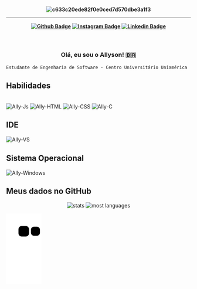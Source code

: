 <h4 align="center">
 
![c633c20ede82f0e0ced7d570dbe3a1f3](https://user-images.githubusercontent.com/70382532/138322189-2db8df52-9dcb-40a0-88a8-c365466bd33d.gif)

<hr>
 
[![Github Badge](https://img.shields.io/badge/-Facebook-blue?style=for-the-badge&logo=Facebook&logoColor=white&link=https://github.com/AllyJandrey)](https://www.facebook.com/a/)
[![Instagram Badge](https://img.shields.io/badge/-instagram-red?style=for-the-badge&logo=instagram&logoColor=white&link=https://github.com/arthurspk)](https://www.instagram.com/a/)
[![Linkedin Badge](https://img.shields.io/badge/-Linkedin-blue?style=for-the-badge&logo=Linkedin&logoColor=white&link=https://github.com/arthurspk)](https://www.linkedin.com/in/allyson-menezes-jandrey-a295a8225/)
</h4>

 <h3 align="center">  <br>

Olá, eu sou o Allyson! 🇧🇷
<br>

</h3>

```
Estudante de Engenharia de Software - Centro Universitário Uniamérica 
```

  ## Habilidades
  <div style="display: inline_block"><br>
  <img align="center" alt="Ally-Js" src="https://img.shields.io/badge/JavaScript-F7DF1E?style=for-the-badge&logo=javascript&logoColor=black">
  <img align="center" alt="Ally-HTML" src="https://img.shields.io/badge/HTML5-E34F26?style=for-the-badge&logo=html5&logoColor=white">
  <img align="center" alt="Ally-CSS" src="https://img.shields.io/badge/CSS3-1572B6?style=for-the-badge&logo=css3&logoColor=white">
  <img align="center" alt="Ally-C" src="https://img.shields.io/badge/C-00599C?style=for-the-badge&logo=c&logoColor=white">
  <!--<img align="center" alt="Ally-React" src="https://img.shields.io/badge/React-20232A?style=for-the-badge&logo=react&logoColor=61DAFB"> -->
 
 ## IDE
 <img align="center" alt="Ally-VS" src="https://img.shields.io/badge/Visual%20Studio%20Code-0078d7.svg?style=for-the-badge&logo=visual-studio-code&logoColor=white">
 
  ## Sistema Operacional
  <img align="center" alt="Ally-Windows" src="https://img.shields.io/badge/Windows-017AD7?style=for-the-badge&logo=windows&logoColor=white">
 
 ## Meus dados no GitHub
 
 <p align="center">
<img width="530em" src="https://github-readme-stats.vercel.app/api?username=AllyJandrey&show_icons=true&theme=dark" alt="stats"/>
<img width="530em" src="https://github-readme-stats.vercel.app/api/top-langs/?username=AllyJandrey&layout=compact&theme=dark" alt="most languages"/>
</p>
 
  ![Snake animation](https://github.com/Sunyko/Sunyko/blob/output/github-contribution-grid-snake.svg)
  
  </div>
